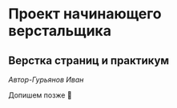 # Проект начинающего верстальщика
## Верстка страниц и практикум


_Автор-Гурьянов Иван_


Допишем позже :imp:
